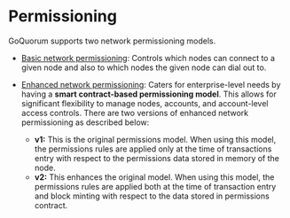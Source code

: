 # Permissioning

GoQuorum supports two network permissioning models.

* [Basic network permissioning](BasicNetworkPermissions.md): Controls which nodes can connect to a given node and also to which nodes the given node can dial out to.

* [Enhanced network permissioning](Enhanced/EnhancedPermissionsOverview.md): Caters for enterprise-level needs by having a **smart contract-based permissioning model**. This allows for significant flexibility to manage nodes, accounts, and account-level access controls. There are two versions of enhanced network permissioning as described below:
    * **v1:** This is the original permissions model. When using this model, the permissions rules are applied only at the time of transactions entry with respect to the permissions data stored in memory of the node.
    * **v2:** This enhances the original model. When using this model, the permissions rules are applied both at the time of transaction entry and block minting with respect to the data stored in permissions contract.
